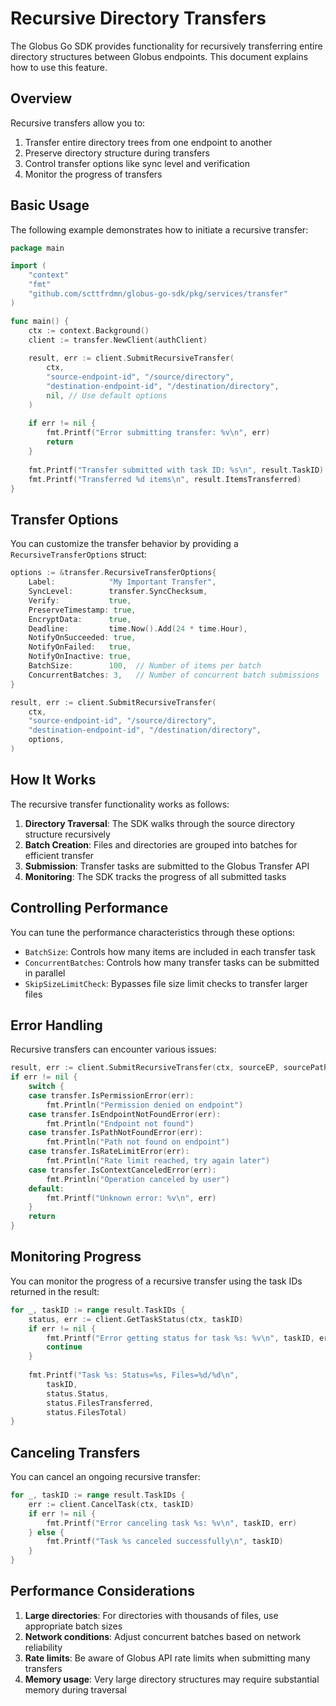 <!-- SPDX-License-Identifier: Apache-2.0 -->
<!-- Copyright (c) 2025 Scott Friedman and Project Contributors -->
# Recursive Directory Transfers

The Globus Go SDK provides functionality for recursively transferring entire directory structures between Globus endpoints. This document explains how to use this feature.

## Overview

Recursive transfers allow you to:

1. Transfer entire directory trees from one endpoint to another
2. Preserve directory structure during transfers
3. Control transfer options like sync level and verification
4. Monitor the progress of transfers

## Basic Usage

The following example demonstrates how to initiate a recursive transfer:

```go
package main

import (
    "context"
    "fmt"
    "github.com/scttfrdmn/globus-go-sdk/pkg/services/transfer"
)

func main() {
    ctx := context.Background()
    client := transfer.NewClient(authClient)
    
    result, err := client.SubmitRecursiveTransfer(
        ctx,
        "source-endpoint-id", "/source/directory",
        "destination-endpoint-id", "/destination/directory",
        nil, // Use default options
    )
    
    if err != nil {
        fmt.Printf("Error submitting transfer: %v\n", err)
        return
    }
    
    fmt.Printf("Transfer submitted with task ID: %s\n", result.TaskID)
    fmt.Printf("Transferred %d items\n", result.ItemsTransferred)
}
```

## Transfer Options

You can customize the transfer behavior by providing a `RecursiveTransferOptions` struct:

```go
options := &transfer.RecursiveTransferOptions{
    Label:            "My Important Transfer",
    SyncLevel:        transfer.SyncChecksum,
    Verify:           true,
    PreserveTimestamp: true,
    EncryptData:      true,
    Deadline:         time.Now().Add(24 * time.Hour),
    NotifyOnSucceeded: true,
    NotifyOnFailed:   true,
    NotifyOnInactive: true,
    BatchSize:        100,  // Number of items per batch
    ConcurrentBatches: 3,   // Number of concurrent batch submissions
}

result, err := client.SubmitRecursiveTransfer(
    ctx,
    "source-endpoint-id", "/source/directory",
    "destination-endpoint-id", "/destination/directory",
    options,
)
```

## How It Works

The recursive transfer functionality works as follows:

1. **Directory Traversal**: The SDK walks through the source directory structure recursively
2. **Batch Creation**: Files and directories are grouped into batches for efficient transfer
3. **Submission**: Transfer tasks are submitted to the Globus Transfer API
4. **Monitoring**: The SDK tracks the progress of all submitted tasks

## Controlling Performance

You can tune the performance characteristics through these options:

- `BatchSize`: Controls how many items are included in each transfer task
- `ConcurrentBatches`: Controls how many transfer tasks can be submitted in parallel
- `SkipSizeLimitCheck`: Bypasses file size limit checks to transfer larger files

## Error Handling

Recursive transfers can encounter various issues:

```go
result, err := client.SubmitRecursiveTransfer(ctx, sourceEP, sourcePath, destEP, destPath, options)
if err != nil {
    switch {
    case transfer.IsPermissionError(err):
        fmt.Println("Permission denied on endpoint")
    case transfer.IsEndpointNotFoundError(err):
        fmt.Println("Endpoint not found")
    case transfer.IsPathNotFoundError(err):
        fmt.Println("Path not found on endpoint")
    case transfer.IsRateLimitError(err):
        fmt.Println("Rate limit reached, try again later")
    case transfer.IsContextCanceledError(err):
        fmt.Println("Operation canceled by user")
    default:
        fmt.Printf("Unknown error: %v\n", err)
    }
    return
}
```

## Monitoring Progress

You can monitor the progress of a recursive transfer using the task IDs returned in the result:

```go
for _, taskID := range result.TaskIDs {
    status, err := client.GetTaskStatus(ctx, taskID)
    if err != nil {
        fmt.Printf("Error getting status for task %s: %v\n", taskID, err)
        continue
    }
    
    fmt.Printf("Task %s: Status=%s, Files=%d/%d\n", 
        taskID, 
        status.Status, 
        status.FilesTransferred, 
        status.FilesTotal)
}
```

## Canceling Transfers

You can cancel an ongoing recursive transfer:

```go
for _, taskID := range result.TaskIDs {
    err := client.CancelTask(ctx, taskID)
    if err != nil {
        fmt.Printf("Error canceling task %s: %v\n", taskID, err)
    } else {
        fmt.Printf("Task %s canceled successfully\n", taskID)
    }
}
```

## Performance Considerations

1. **Large directories**: For directories with thousands of files, use appropriate batch sizes
2. **Network conditions**: Adjust concurrent batches based on network reliability
3. **Rate limits**: Be aware of Globus API rate limits when submitting many transfers
4. **Memory usage**: Very large directory structures may require substantial memory during traversal